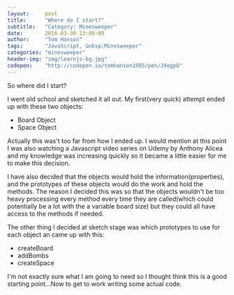 ```yaml
---
layout:     post
title:      "Where do I start?"
subtitle:   "Category: Minesweeper"
date:       2016-03-30 13:00:00
author:     "Tom Hanson"
tags:       "JavaScript, &nbsp;Minesweeper"
categories: "minesweeper"
header-img: "img/learnjs-bg.jpg"
codepen:    "http://codepen.io/tomhanson1985/pen/JXegpO"
---
```


<p>So where did I start?</p>
<p>I went old school and sketched it all out. My first(very quick) attempt ended up with these two objects:</p>

<ul>
	<li class="p1">Board Object</li>
	<li class="p1">Space Object</li>
</ul>
<p>Actually this was't too far from how I ended up. I would mention at this point I was also watching a Javascript video series on Udemy by Anthony Alicea and my knowledge was increasing quickly so it became a little easier for me to make this decision.</p>

<p>I have also decided that the objects would hold the information(properties), and the prototypes of these objects would do the work and hold the methods. The reason I decided this was so that the objects wouldn't be too heavy processing every method every time they are called(which could potentially be a lot with the a variable board size) but they could all have access to the methods if needed.</p>

<p>The other thing I decided at sketch stage was which prototypes to use for each object an came up with this:</p>
<ul>
	<li>createBoard</li>
	<li>addBombs</li>
	<li>createSpace</li>
</ul>
<p>I'm not exactly sure what I am going to need so I thought think this is a good starting point...Now to get to work writing some actual code.

